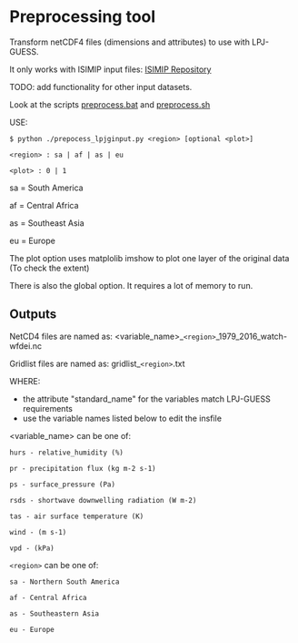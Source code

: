 # Preprocessing tool

Transform netCDF4 files (dimensions and attributes) to use with LPJ-GUESS.

It only works with ISIMIP input files: [ISIMIP Repository](https://data.isimip.org/search/tree/ISIMIP2a/InputData/climate/atmosphere/watch-wfdei/)

TODO: add functionality for other input datasets.

Look at the scripts [preprocess.bat](./preprocess.bat) and [preprocess.sh](./preprocess.sh)

USE:

`$ python ./prepocess_lpjginput.py <region> [optional <plot>]`

  `<region> : sa | af | as | eu`

  `<plot> : 0 | 1`

sa = South America

af = Central Africa

as = Southeast Asia

eu = Europe

The plot option uses matplolib imshow to plot one layer of the original data (To check the extent)

There is also the global option. It requires a lot of memory to run.

## Outputs

NetCD4 files are named as:
<variable_name>_`<region>`_1979_2016_watch-wfdei.nc

Gridlist files are named as:
gridlist_`<region>`.txt

WHERE:

* the attribute "standard_name" for the variables match LPJ-GUESS requirements
* use the variable names listed below to edit the insfile

<variable_name> can be one of:

    hurs - relative_humidity (%)

    pr - precipitation flux (kg m-2 s-1)

    ps - surface_pressure (Pa)

    rsds - shortwave downwelling radiation (W m-2)

    tas - air surface temperature (K)

    wind - (m s-1)

    vpd - (kPa)

`<region>` can be one of:

    sa - Northern South America

    af - Central Africa

    as - Southeastern Asia

    eu - Europe
